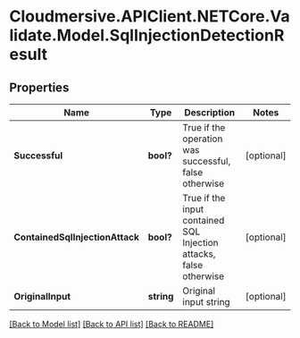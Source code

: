 # Cloudmersive.APIClient.NETCore.Validate.Model.SqlInjectionDetectionResult
## Properties

Name | Type | Description | Notes
------------ | ------------- | ------------- | -------------
**Successful** | **bool?** | True if the operation was successful, false otherwise | [optional] 
**ContainedSqlInjectionAttack** | **bool?** | True if the input contained SQL Injection attacks, false otherwise | [optional] 
**OriginalInput** | **string** | Original input string | [optional] 

[[Back to Model list]](../README.md#documentation-for-models) [[Back to API list]](../README.md#documentation-for-api-endpoints) [[Back to README]](../README.md)

